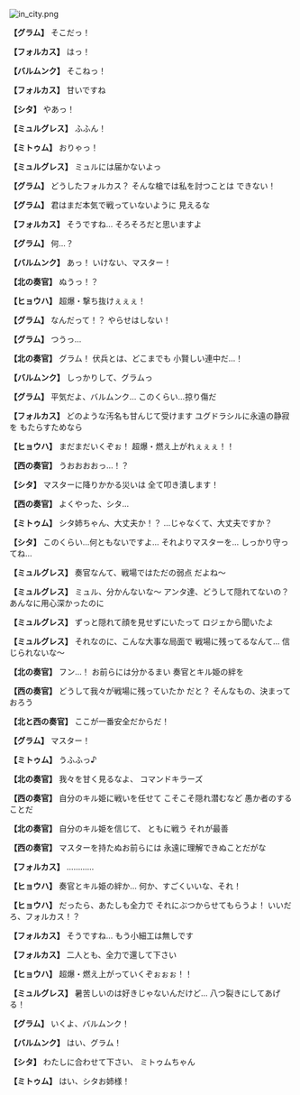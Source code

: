 
![in_city.png](../images/backgrounds/in_city.png)

**【グラム】**
そこだっ！

**【フォルカス】**
はっ！

**【バルムンク】**
そこねっ！

**【フォルカス】**
甘いですね

**【シタ】**
やあっ！

**【ミュルグレス】**
ふふん！

**【ミトゥム】**
おりゃっ！

**【ミュルグレス】**
ミュルには届かないよっ

**【グラム】**
どうしたフォルカス？
そんな槍では私を討つことは
できない！

**【グラム】**
君はまだ本気で戦っていないように
見えるな

**【フォルカス】**
そうですね…
そろそろだと思いますよ

**【グラム】**
何…？

**【バルムンク】**
あっ！
いけない、マスター！

**【北の奏官】**
ぬうっ！？

**【ヒョウハ】**
超爆・撃ち抜けぇぇぇ！

**【グラム】**
なんだって！？
やらせはしない！

**【グラム】**
つうっ…

**【北の奏官】**
グラム！
伏兵とは、どこまでも
小賢しい連中だ…！

**【バルムンク】**
しっかりして、グラムっ

**【グラム】**
平気だよ、バルムンク…
このくらい…掠り傷だ

**【フォルカス】**
どのような汚名も甘んじて受けます
ユグドラシルに永遠の静寂を
もたらすためなら

**【ヒョウハ】**
まだまだいくぞぉ！
超爆・燃え上がれぇぇぇ！！

**【西の奏官】**
うおおおおっ…！？

**【シタ】**
マスターに降りかかる災いは
全て叩き潰します！

**【西の奏官】**
よくやった、シタ…

**【ミトゥム】**
シタ姉ちゃん、大丈夫か！？
…じゃなくて、大丈夫ですか？

**【シタ】**
このくらい…何ともないですよ…
それよりマスターを…
しっかり守ってね…

**【ミュルグレス】**
奏官なんて、戦場ではただの弱点
だよね～

**【ミュルグレス】**
ミュル、分かんないな～
アンタ達、どうして隠れてないの？
あんなに用心深かったのに

**【ミュルグレス】**
ずっと隠れて顔を見せずにいたって
ロジェから聞いたよ

**【ミュルグレス】**
それなのに、こんな大事な局面で
戦場に残ってるなんて…
信じられないな～

**【北の奏官】**
フン…！
お前らには分かるまい
奏官とキル姫の絆を

**【西の奏官】**
どうして我々が戦場に残っていたか
だと？
そんなもの、決まっておろう

**【北と西の奏官】**
ここが一番安全だからだ！

**【グラム】**
マスター！

**【ミトゥム】**
うふふっ♪

**【北の奏官】**
我々を甘く見るなよ、
コマンドキラーズ

**【西の奏官】**
自分のキル姫に戦いを任せて
こそこそ隠れ潜むなど
愚か者のすることだ

**【北の奏官】**
自分のキル姫を信じて、
ともに戦う
それが最善

**【西の奏官】**
マスターを持たぬお前らには
永遠に理解できぬことだがな

**【フォルカス】**
…………

**【ヒョウハ】**
奏官とキル姫の絆か…
何か、すごくいいな、それ！

**【ヒョウハ】**
だったら、あたしも全力で
それにぶつからせてもらうよ！
いいだろ、フォルカス！？

**【フォルカス】**
そうですね…
もう小細工は無しです

**【フォルカス】**
二人とも、全力で還して下さい

**【ヒョウハ】**
超爆・燃え上がっていくぞぉぉぉ！！

**【ミュルグレス】**
暑苦しいのは好きじゃないんだけど…
八つ裂きにしてあげる！

**【グラム】**
いくよ、バルムンク！

**【バルムンク】**
はい、グラム！

**【シタ】**
わたしに合わせて下さい、
ミトゥムちゃん

**【ミトゥム】**
はい、シタお姉様！
